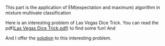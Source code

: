 This part is the application of EM(expectation and maximum) algorithm in mixture multivate classification

Here is an interesting problem of Las Vegas Dice Trick. You can read the pdf([Las Vegas Dice Trick.pdf](https://github.com/liziniu/machine_learning_2018_spring/blob/master/EM/Las%20Vegas%20Dice%20Trick.pdf)) to find some fun! And 

And I offer the [solution](https://github.com/liziniu/machine_learning_2018_spring/blob/master/EM/Solution_to_Las_Vegas_Dice_Trick.ipynb) to this interesting problem.
